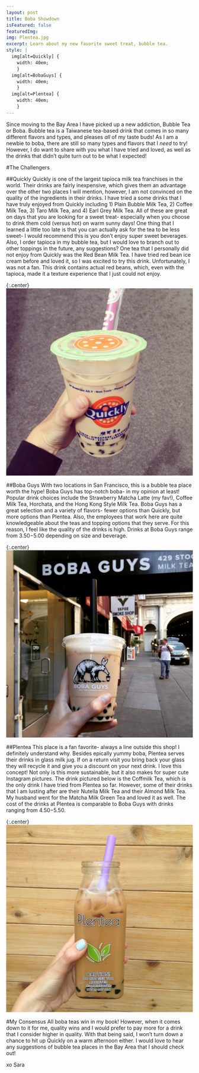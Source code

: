 ```yaml
---
layout: post
title: Boba Showdown
isFeatured: false
featuredImg:
img: Plentea.jpg
excerpt: Learn about my new favorite sweet treat, bubble tea.
style: |
  img[alt=Quickly] {
    width: 40em;
    }
  img[alt=BobaGuys] {
    width: 40em;
    }
  img[alt=Plentea] {
    width: 40em;
    }
---
```


Since moving to the Bay Area I have picked up a new addiction, Bubble Tea or Boba. Bubble tea is a Taiwanese tea-based drink that comes in so many different flavors and types, and pleases *all* of my taste buds! As I am a newbie to boba, there are still so many types and flavors that I *need* to try! However, I do want to share with you what I have tried and loved, as well as the drinks that didn’t quite turn out to be what I expected!

#The Challengers

##Quickly
Quickly is one of the largest tapioca milk tea franchises in the world.  Their drinks are fairly inexpensive, which gives them an advantage over the other two places I will mention, however, I am not convinced on the quality of the ingredients in their drinks.  I have tried a some drinks that I have truly enjoyed from Quickly including 1) Plain Bubble Milk Tea, 2) Coffee Milk Tea, 3) Taro Milk Tea, and 4) Earl Grey Milk Tea.  All of these are great on days that you are looking for a sweet treat- especially when you choose to drink them cold (versus hot) on warm sunny days! One thing that I learned a little too late is that you can actually ask for the tea to be less sweet- I would recommend this is you don’t enjoy super sweet beverages.  Also, I order tapioca in my bubble tea, but I would love to branch out to other toppings in the future, any suggestions? One tea that I personally did not enjoy from Quickly was the Red Bean Milk Tea.  I have tried red bean ice cream before and loved it, so I was excited to try this drink.  Unfortunately, I was not a fan.  This drink contains actual red beans, which, even with the tapioca, made it a texture experience that I just could not enjoy.

{:.center}
![Quickly](/assets/images/Quickly.jpg "Quickly")

##Boba Guys
With two locations in San Francisco, this is a bubble tea place worth the hype! Boba Guys has top-notch boba- in my opinion at least! Popular drink choices include the Strawberry Matcha Latte (my fav!), Coffee Milk Tea, Horchata, and the Hong Kong Style Milk Tea.  Boba Guys has a great selection and a variety of flavors- fewer options than Quickly, but more options than Plentea.  Also, the employees that work here are quite knowledgeable about the teas and topping options that they serve.  For this reason, I feel like the quality of the drinks is high.  Drinks at Boba Guys range from $3.50-$5.00 depending on size and beverage.

{:.center}
![BobaGuys](/assets/images/BobaGuys.jpg "BobaGuys")

##Plentea
This place is a fan favorite- always a line outside this shop! I definitely understand why.  Besides epically yummy boba, Plentea serves their drinks in glass milk jug. If on a return visit you bring back your glass they will recycle it and give you a discount on your next drink.  I love this concept! Not only is this more sustainable, but it also makes for super cute Instagram pictures. The drink pictured below is the Coffmilk Tea, which is the only drink I have tried from Plentea so far.  However, some of their drinks that I am lusting after are their Nutella Milk Tea and their Almond Milk Tea.  My husband went for the Matcha Milk Green Tea and loved it as well. The cost of the drinks at Plentea is comparable to Boba Guys with drinks ranging from $4.50-$5.50.

{:.center}
![Plentea](/assets/images/Plentea.jpg "Plentea")

#My Consensus
All boba teas win in my book! However, when it comes down to it for me, quality wins and I would prefer to pay more for a drink that I consider higher in quality.  With that being said, I won’t turn down a chance to hit up Quickly on a warm afternoon either. I would love to hear any suggestions of bubble tea places in the Bay Area that I should check out!

xo Sara
